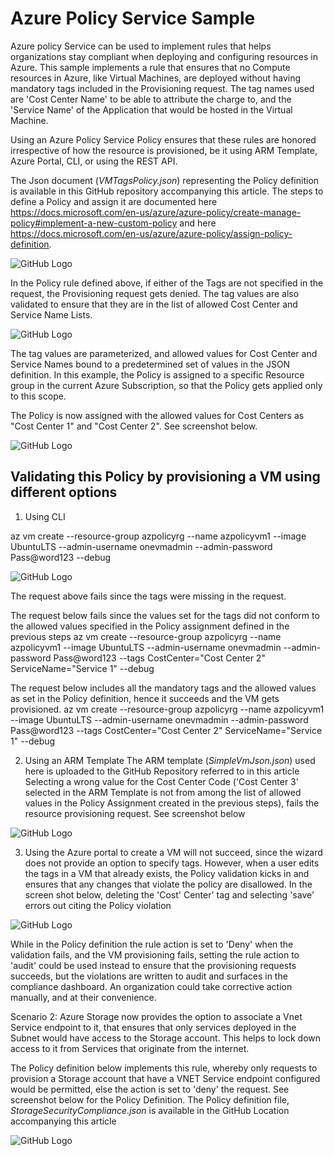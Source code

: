 # Azure Policy Service Sample
Azure policy Service can be used to implement rules that helps organizations stay compliant when deploying and configuring resources in Azure. This sample implements a rule that ensures that no Compute resources in Azure, like Virtual Machines, are deployed without having mandatory tags included in the Provisioning request. The tag names used are 'Cost Center Name' to be able to attribute the charge to, and the 'Service Name' of the Application that would be hosted in the Virtual Machine.

Using an Azure Policy Service Policy ensures that these rules are honored irrespective of how the resource is provisioned, be it using ARM Template, Azure Portal,  CLI, or using the REST API.

The Json document (*VMTagsPolicy.json*) representing the Policy definition is available in this GitHub repository accompanying this article.
The steps to define a Policy and assign it are documented here https://docs.microsoft.com/en-us/azure/azure-policy/create-manage-policy#implement-a-new-custom-policy and here https://docs.microsoft.com/en-us/azure/azure-policy/assign-policy-definition.

![GitHub Logo](/images/PolicyDefinition.png)

In the Policy rule defined above, if either of the Tags are not specified in the request, the Provisioning request gets denied. The tag values are also validated to ensure that they are in the list of allowed Cost Center and Service Name Lists.

![GitHub Logo](/images/PolicyParams.png)

The tag values are parameterized, and allowed values for Cost Center and Service Names bound to a predetermined set of values in the JSON definition.
In this example, the Policy is assigned to a specific Resource group in the current Azure Subscription, so that the Policy gets applied only to this scope.

The Policy is now assigned with the allowed values for Cost Centers as "Cost Center 1" and "Cost Center 2". See screenshot below.

![GitHub Logo](/images/policy_assignment.PNG)

## Validating this Policy by provisioning a VM using different options

1) Using CLI

az vm create  --resource-group azpolicyrg --name azpolicyvm1 --image UbuntuLTS --admin-username onevmadmin --admin-password Pass@word123 --debug

![GitHub Logo](/images/vm_cli_debug1.PNG)

The request above fails since the tags were missing in the request. 

The request below fails since the values set for the tags did not conform to the allowed values specified in the Policy assignment defined in the previous steps
az vm create  --resource-group azpolicyrg --name azpolicyvm1 --image UbuntuLTS --admin-username onevmadmin --admin-password Pass@word123 --tags CostCenter="Cost Center 2" ServiceName="Service 1" --debug

The request below includes all the mandatory tags and the allowed values as set in the Policy definition, hence it succeeds and the VM gets provisioned.
az vm create  --resource-group azpolicyrg --name azpolicyvm1 --image UbuntuLTS --admin-username onevmadmin --admin-password Pass@word123 --tags CostCenter="Cost Center 2" ServiceName="Service 1" --debug

2) Using an ARM Template
The ARM template (*SimpleVmJson.json*) used here is uploaded to the GitHub Repository referred to in this article
Selecting a wrong value for the Cost Center Code ('Cost Center 3' selected in the ARM Template is not from among the list of allowed values in the Policy Assignment created in the previous steps), fails the resource provisioning request. See screenshot below

![GitHub Logo](/images/ArmTemplate1.png)

3) Using the Azure portal to create a VM will not succeed, since the wizard does not provide an option to specify tags. However, when  a user edits the tags in a VM that already exists, the Policy validation kicks in and ensures that any changes that violate the policy are disallowed.
In the screen shot below, deleting the 'Cost' Center' tag and selecting 'save' errors out citing the Policy violation

![GitHub Logo](/images/PortalEditTags.PNG)

While in the Policy definition the rule action is set to 'Deny' when the validation fails, and the VM provisioning fails, setting the rule action to 'audit' could be used instead to ensure that the provisioning requests succeeds, but the violations are written to audit and surfaces in the compliance dashboard. An organization could take corrective action manually, and at their convenience.

Scenario 2:
Azure Storage now provides the option to associate a Vnet Service endpoint to it, that ensures that only services deployed in the Subnet would have access to the Storage account. This helps to lock down access to it from Services that originate from the internet.

The Policy definition below implements this rule, whereby only requests to provision a Storage account that have a VNET Service endpoint configured would be permitted, else the action is set to 'deny' the request. See screenshot below for the Policy Definition. The Policy definition file, *StorageSecurityCompliance.json* is available in the GitHub Location accompanying this article

![GitHub Logo](/images/StorageSecurity.PNG)



